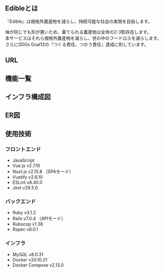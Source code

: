 ## Edibleとは
『Edible』は規格外農産物を減らし、持続可能な社会の実現を目指します。 

味が同じでも形が悪いため、棄てられる農産物は全体の2-3割存在します。   
本サービスはそれら規格外農産物を減らし、世の中のフードロスを減らします。   
さらにSDGs Goal12の『つくる責任、つかう責任』達成に則しています。 

## URL

## 機能一覧

## インフラ構成図

## ER図

## 使用技術
### フロントエンド
- JavaScript
- Vue.js v2.7.10
- Nuxt.js v2.15.8 （SPAモード）
- Vuetify v2.6.10
- ESLint v8.40.0
- Jest v29.5.0

### バックエンド
- Ruby v3.1.2
- Rails v7.0.4 （APIモード）
- Rubocop v1.38
- Rspec v6.0.1

### インフラ
- MySQL v8.0.31
- Docker v20.10.21
- Docker Compose v2.13.0
